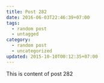 ```yaml
---
title: Post 282
date: 2016-06-03T22:46:39+07:00
tags:
  - random post
  - untagged
category:
  - random post
  - uncategorized
updated: 2015-10-10T00:12:35+07:00
---
```

This is content of post 282